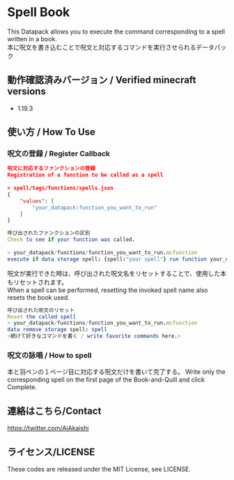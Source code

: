 # Spell Book

This Datapack allows you to execute the command corresponding to a spell written in a book.  
本に呪文を書き込むことで呪文と対応するコマンドを実行させられるデータパック  

## 動作確認済みバージョン / Verified minecraft versions

- 1.19.3

## 使い方 / How To Use

### 呪文の登録 / Register Callback

```json
呪文に対応するファンクションの登録  
Registration of a function to be called as a spell  
  
> spell/tags/functions/spells.json  
{  
    "values": [  
        "your_datapack:function_you_want_to_run"  
    ]  
}  
```
  
```nim
呼び出されたファンクションの区別  
Check to see if your function was called.  
  
> your_datapack/functions/function_you_want_to_run.mcfunction  
execute if data storage spell: {spell:"your spell"} run function your_datapack:function_to_be_performed_as_the_spell
```

呪文が実行できた時は、呼び出された呪文名をリセットすることで、使用した本もリセットされます。  
When a spell can be performed, resetting the invoked spell name also resets the book used.

```nim
呼び出された呪文のリセット  
Reset the called spell  
> your_datapack/functions/function_you_want_to_run.mcfunction  
data remove storage spell: spell  
<続けて好きなコマンドを書く / write favorite commands here.>
```

### 呪文の詠唱 / How to spell

本と羽ペンの１ページ目に対応する呪文だけを書いて完了する。
Write only the corresponding spell on the first page of the Book-and-Quill and click Complete.

## 連絡はこちら/Contact

<https://twitter.com/AiAkaishi>

## ライセンス/LICENSE

These codes are released under the MIT License, see LICENSE.
